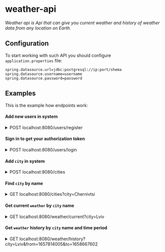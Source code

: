 # weather-api
*Weather api is Api that can give you current weather and history of weather data from any location on Earth.*

## Configuration
To start working with such API you should configure `application.properties` file:

````
spring.datasource.url=jdbc:postgresql://ip:port/shema
spring.datasource.username=username
spring.datasource.password=password
````

## Examples 
This is the example how endpoints work:

#### Add new users in system
<details>
  <summary>POST localhost:8080/users/register</summary>
  
-------------------------------------  
Request body:
  
``` json
{
    "username":"username",
    "password": "password"
}
```

Response body:  
````
You successfully added user
````
-------------------------------------
</details>

#### Sign in to get your authorization token
<details>
  <summary>POST localhost:8080/users/login</summary>
  
-------------------------------------  
Request body:
  
``` json
{
    "username":"username",
    "password": "password"
}
```

Response body:  
````
eyJhbGciOiJIUzI1NiJ9.eyJzdWIiOiJ1c2VybmFtZSIsImV4cCI6MTY1ODkxMzE5MiwiaWF0IjoxNjU4OTA5NTkyfQ.A1OKGBJwlPdaoAzj7DjdOepwMvTBr8tGO-kMr0_7ZFU
````
-------------------------------------
</details>

</details>

#### Add `city` in system
<details>
  <summary>POST localhost:8080/cities</summary>
  
-------------------------------------  
Request body:
  
``` json
{
    "name": "Chernivtsi",
    "longitude": 25.935837,
    "latitude": 48.292079
}
```

Response body:  
````json
{
    "id": 18,
    "name": "Chernivtsi",
    "longitude": 25.935837,
    "latitude": 48.292079
}
````
-------------------------------------
</details>

</details>

#### Find `city` by name
<details>
  <summary>GET localhost:8080/cities?city=Chernivtsi</summary>
  
-------------------------------------  

Request params:
- `city` - city name;

Response body:  
````json
{
    "id": 18,
    "name": "Chernivtsi",
    "longitude": 25.935837,
    "latitude": 48.292079
}
````
-------------------------------------
</details>

</details>

#### Get current `weather` by `city` name
<details>
  <summary>GET localhost:8080/weather/current?city=Lviv</summary>
  
-------------------------------------  

Headers:
````
Autorisation: Bearer {token-received-via-login-endpoint}
````

Request params:
- `city` - city name;

Response body:  
````json
{
    "temp": 20.58,
    "feelsLike": 20.42,
    "tempMin": 20.58,
    "tempMax": 20.58,
    "pressure": 1014.0,
    "humidity": 66.0,
    "windSpeed": 3.36,
    "windDegree": 307.0,
    "timestamp": 1658908801
}
````
-------------------------------------
</details>

</details>

#### Get `weather` history by `city` name and time period
<details>
  <summary>GET localhost:8080/weather/history?city=Lviv&from=1657814005&to=1658667602</summary>
  
-------------------------------------  

Headers:
````
Autorisation: Bearer {token-received-via-login-endpoint}
````

Request params:
- `city` - city name;
- `from` - timestamp of start date;
- `to` - timestamp of finish date.

Response body:  
````json
[
    {
        "temp": 24.96,
        "feelsLike": 25.0,
        "tempMin": 24.96,
        "tempMax": 24.96,
        "pressure": 1013.0,
        "humidity": 57.0,
        "windSpeed": 1.91,
        "windDegree": 295.0,
        "timestamp": 1657814363
    },
    {
        "temp": 23.17,
        "feelsLike": 23.34,
        "tempMin": 23.17,
        "tempMax": 23.17,
        "pressure": 1016.0,
        "humidity": 69.0,
        "windSpeed": 6.04,
        "windDegree": 315.0,
        "timestamp": 1658660316
    },
    {
        "temp": 23.24,
        "feelsLike": 23.24,
        "tempMin": 23.24,
        "tempMax": 23.24,
        "pressure": 1016.0,
        "humidity": 62.0,
        "windSpeed": 5.36,
        "windDegree": 321.0,
        "timestamp": 1658667391
    }
]
````
-------------------------------------
</details>
